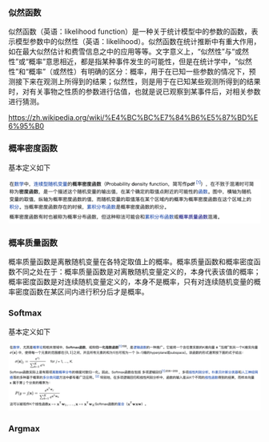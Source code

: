 ### 似然函数

似然函数（英语：likelihood function）是一种关于统计模型中的参数的函数，表示模型参数中的似然性（英语：likelihood）。似然函数在统计推断中有重大作用，如在最大似然估计和费雪信息之中的应用等等。文字意义上，“似然性”与“或然性”或“概率”意思相近，都是指某种事件发生的可能性，但是在统计学中，“似然性”和“概率”（或然性）有明确的区分：概率，用于在已知一些参数的情况下，预测接下来在观测上所得到的结果；似然性，则是用于在已知某些观测所得到的结果时，对有关事物之性质的参数进行估值，也就是说已观察到某事件后，对相关参数进行猜测。

https://zh.wikipedia.org/wiki/%E4%BC%BC%E7%84%B6%E5%87%BD%E6%95%B0

### 概率密度函数

基本定义如下

![概率密度函数](./img/pdf.png)

### 概率质量函数

概率质量函数是离散随机变量在各特定取值上的概率。概率质量函数和概率密度函数不同之处在于：概率质量函数是对离散随机变量定义的，本身代表该值的概率；概率密度函数是对连续随机变量定义的，本身不是概率，只有对连续随机变量的概率密度函数在某区间内进行积分后才是概率。

### Softmax

基本定义如下

![Softmax](./img/softmax.png)

### Argmax